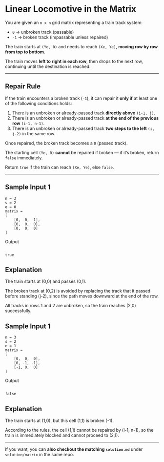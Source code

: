 # Linear **Locomotive** in the Matrix

You are given an `n x n` grid matrix representing a train track system:

- `0` → unbroken track (passable)  
- `-1` → broken track (impassable unless repaired)  

The train starts at `(Ye, 0)` and needs to reach `(Xe, Ye)`, **moving row by row from top to bottom**.

The train moves **left to right in each row**, then drops to the next row, continuing until the destination is reached.

---

## Repair Rule

If the train encounters a broken track (`-1`), it can repair it **only if** at least one of the following conditions holds:

1. There is an unbroken or already-passed track **directly above** `(i-1, j)`.  
2. There is an unbroken or already-passed track **at the end of the previous row** `(i-1, n-1)`.  
3. There is an unbroken or already-passed track **two steps to the left** `(i, j-2)` in the same row.  

Once repaired, the broken track becomes a `0` (passed track).

The starting cell `(Ye, 0)` **cannot** be repaired if broken — if it’s broken, return `false` immediately.

Return `true` if the train can reach `(Xe, Ye)`, else `false`.

---

## Sample Input 1
```psuedo
n = 3
s = 2
e = 0
matrix =
[
    [0,  0, -1],
    [0,  0,  0],
    [0,  0,  0]
]

```
Output
```psuedo

true

```
## Explanation
The train starts at (0,0) and passes (0,1).

The broken track at (0,2) is avoided by replacing the track that it passed before standing (j-2), since the path moves downward at the end of the row.

All tracks in rows 1 and 2 are unbroken, so the train reaches (2,0) successfully.

## Sample Input 1
```psuedo
n = 3
s = 2
e = 1
matrix =
[
    [0,  0,  0],
    [0, -1, -1],
    [-1, 0,  0]
]

```
Output
```psuedo

false

```
## Explanation
The train starts at (1,0), but this cell (1,1) is broken (-1).

According to the rules, the cell (1,1) cannot be repaired by (i-1, n-1), so the train is immediately blocked and cannot proceed to (2,1).

---

If you want, you can **also checkout the matching `solution.md`** under `solution/matrix`  in the same repo.


